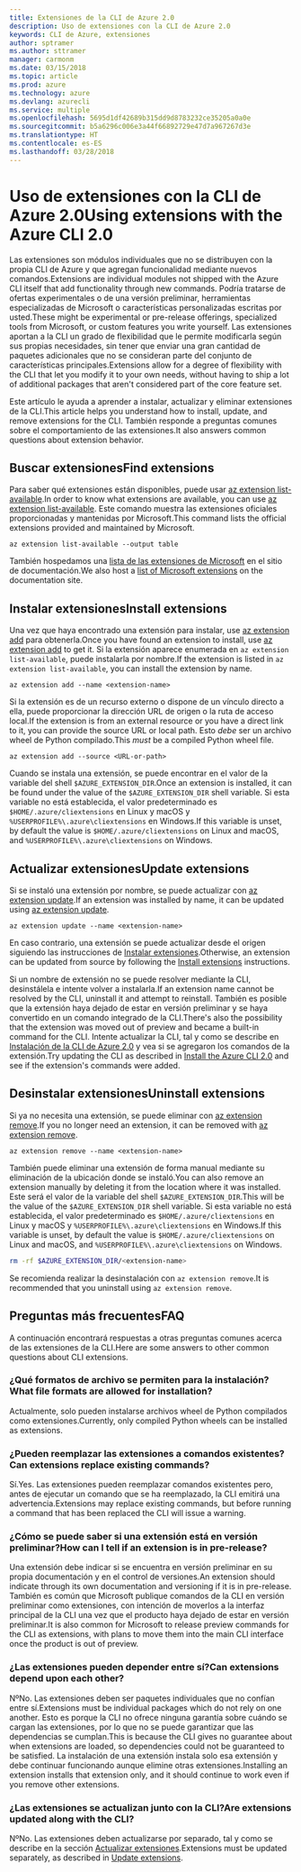 ```yaml
---
title: Extensiones de la CLI de Azure 2.0
description: Uso de extensiones con la CLI de Azure 2.0
keywords: CLI de Azure, extensiones
author: sptramer
ms.author: sttramer
manager: carmonm
ms.date: 03/15/2018
ms.topic: article
ms.prod: azure
ms.technology: azure
ms.devlang: azurecli
ms.service: multiple
ms.openlocfilehash: 5695d1df42689b315dd9d8783232ce35205a0a0e
ms.sourcegitcommit: b5a6296c006e3a44f66892729e47d7a967267d3e
ms.translationtype: HT
ms.contentlocale: es-ES
ms.lasthandoff: 03/28/2018
---
```

# <a name="using-extensions-with-the-azure-cli-20"></a><span data-ttu-id="41d5e-104">Uso de extensiones con la CLI de Azure 2.0</span><span class="sxs-lookup"><span data-stu-id="41d5e-104">Using extensions with the Azure CLI 2.0</span></span>

<span data-ttu-id="41d5e-105">Las extensiones son módulos individuales que no se distribuyen con la propia CLI de Azure y que agregan funcionalidad mediante nuevos comandos.</span><span class="sxs-lookup"><span data-stu-id="41d5e-105">Extensions are individual modules not shipped with the Azure CLI itself that add functionality through new commands.</span></span> <span data-ttu-id="41d5e-106">Podría tratarse de ofertas experimentales o de una versión preliminar, herramientas especializadas de Microsoft o características personalizadas escritas por usted.</span><span class="sxs-lookup"><span data-stu-id="41d5e-106">These might be experimental or pre-release offerings, specialized tools from Microsoft, or custom features you write yourself.</span></span> <span data-ttu-id="41d5e-107">Las extensiones aportan a la CLI un grado de flexibilidad que le permite modificarla según sus propias necesidades, sin tener que enviar una gran cantidad de paquetes adicionales que no se consideran parte del conjunto de características principales.</span><span class="sxs-lookup"><span data-stu-id="41d5e-107">Extensions allow for a degree of flexibility with the CLI that let you modify it to your own needs, without having to ship a lot of additional packages that aren't considered part of the core feature set.</span></span>

<span data-ttu-id="41d5e-108">Este artículo le ayuda a aprender a instalar, actualizar y eliminar extensiones de la CLI.</span><span class="sxs-lookup"><span data-stu-id="41d5e-108">This article helps you understand how to install, update, and remove extensions for the CLI.</span></span> <span data-ttu-id="41d5e-109">También responde a preguntas comunes sobre el comportamiento de las extensiones.</span><span class="sxs-lookup"><span data-stu-id="41d5e-109">It also answers common questions about extension behavior.</span></span>

## <a name="find-extensions"></a><span data-ttu-id="41d5e-110">Buscar extensiones</span><span class="sxs-lookup"><span data-stu-id="41d5e-110">Find extensions</span></span>

<span data-ttu-id="41d5e-111">Para saber qué extensiones están disponibles, puede usar [az extension list-available](/cli/azure/extension?view=azure-cli-latest#az-extension-list-available).</span><span class="sxs-lookup"><span data-stu-id="41d5e-111">In order to know what extensions are available, you can use [az extension list-available](/cli/azure/extension?view=azure-cli-latest#az-extension-list-available).</span></span> <span data-ttu-id="41d5e-112">Este comando muestra las extensiones oficiales proporcionadas y mantenidas por Microsoft.</span><span class="sxs-lookup"><span data-stu-id="41d5e-112">This command lists the official extensions provided and maintained by Microsoft.</span></span>

```azurecli
az extension list-available --output table
```

<span data-ttu-id="41d5e-113">También hospedamos una [lista de las extensiones de Microsoft](azure-cli-extensions-list.md) en el sitio de documentación.</span><span class="sxs-lookup"><span data-stu-id="41d5e-113">We also host a [list of Microsoft extensions](azure-cli-extensions-list.md) on the documentation site.</span></span>

## <a name="install-extensions"></a><span data-ttu-id="41d5e-114">Instalar extensiones</span><span class="sxs-lookup"><span data-stu-id="41d5e-114">Install extensions</span></span>

<span data-ttu-id="41d5e-115">Una vez que haya encontrado una extensión para instalar, use [az extension add](https://docs.microsoft.com/en-us/cli/azure/extension?view=azure-cli-latest#az-extension-add) para obtenerla.</span><span class="sxs-lookup"><span data-stu-id="41d5e-115">Once you have found an extension to install, use [az extension add](https://docs.microsoft.com/en-us/cli/azure/extension?view=azure-cli-latest#az-extension-add) to get it.</span></span> <span data-ttu-id="41d5e-116">Si la extensión aparece enumerada en `az extension list-available`, puede instalarla por nombre.</span><span class="sxs-lookup"><span data-stu-id="41d5e-116">If the extension is listed in `az extension list-available`, you can install the extension by name.</span></span>

```azurecli
az extension add --name <extension-name>
```

<span data-ttu-id="41d5e-117">Si la extensión es de un recurso externo o dispone de un vínculo directo a ella, puede proporcionar la dirección URL de origen o la ruta de acceso local.</span><span class="sxs-lookup"><span data-stu-id="41d5e-117">If the extension is from an external resource or you have a direct link to it, you can provide the source URL or local path.</span></span> <span data-ttu-id="41d5e-118">Esto _debe_ ser un archivo wheel de Python compilado.</span><span class="sxs-lookup"><span data-stu-id="41d5e-118">This _must_ be a compiled Python wheel file.</span></span>

```azurecli
az extension add --source <URL-or-path>
```

<span data-ttu-id="41d5e-119">Cuando se instala una extensión, se puede encontrar en el valor de la variable del shell `$AZURE_EXTENSION_DIR`.</span><span class="sxs-lookup"><span data-stu-id="41d5e-119">Once an extension is installed, it can be found under the value of the `$AZURE_EXTENSION_DIR` shell variable.</span></span> <span data-ttu-id="41d5e-120">Si esta variable no está establecida, el valor predeterminado es `$HOME/.azure/cliextensions` en Linux y macOS y `%USERPROFILE%\.azure\cliextensions` en Windows.</span><span class="sxs-lookup"><span data-stu-id="41d5e-120">If this variable is unset, by default the value is `$HOME/.azure/cliextensions` on Linux and macOS, and `%USERPROFILE%\.azure\cliextensions` on Windows.</span></span>

## <a name="update-extensions"></a><span data-ttu-id="41d5e-121">Actualizar extensiones</span><span class="sxs-lookup"><span data-stu-id="41d5e-121">Update extensions</span></span>

<span data-ttu-id="41d5e-122">Si se instaló una extensión por nombre, se puede actualizar con [az extension update](https://docs.microsoft.com/en-us/cli/azure/extension?view=azure-cli-latest#az-extension-update).</span><span class="sxs-lookup"><span data-stu-id="41d5e-122">If an extension was installed by name, it can be updated using [az extension update](https://docs.microsoft.com/en-us/cli/azure/extension?view=azure-cli-latest#az-extension-update).</span></span>

```azurecli
az extension update --name <extension-name>
```

<span data-ttu-id="41d5e-123">En caso contrario, una extensión se puede actualizar desde el origen siguiendo las instrucciones de [Instalar extensiones](#install-extensions).</span><span class="sxs-lookup"><span data-stu-id="41d5e-123">Otherwise, an extension can be updated from source by following the [Install extensions](#install-extensions) instructions.</span></span>

<span data-ttu-id="41d5e-124">Si un nombre de extensión no se puede resolver mediante la CLI, desinstálela e intente volver a instalarla.</span><span class="sxs-lookup"><span data-stu-id="41d5e-124">If an extension name cannot be resolved by the CLI, uninstall it and attempt to reinstall.</span></span> <span data-ttu-id="41d5e-125">También es posible que la extensión haya dejado de estar en versión preliminar y se haya convertido en un comando integrado de la CLI.</span><span class="sxs-lookup"><span data-stu-id="41d5e-125">There's also the possibility that the extension was moved out of preview and became a built-in command for the CLI.</span></span> <span data-ttu-id="41d5e-126">Intente actualizar la CLI, tal y como se describe en [Instalación de la CLI de Azure 2.0](install-azure-cli.md) y vea si se agregaron los comandos de la extensión.</span><span class="sxs-lookup"><span data-stu-id="41d5e-126">Try updating the CLI as described in [Install the Azure CLI 2.0](install-azure-cli.md) and see if the extension's commands were added.</span></span> 

## <a name="uninstall-extensions"></a><span data-ttu-id="41d5e-127">Desinstalar extensiones</span><span class="sxs-lookup"><span data-stu-id="41d5e-127">Uninstall extensions</span></span>

<span data-ttu-id="41d5e-128">Si ya no necesita una extensión, se puede eliminar con [az extension remove](https://docs.microsoft.com/en-us/cli/azure/extension?view=azure-cli-latest#az-extension-remove).</span><span class="sxs-lookup"><span data-stu-id="41d5e-128">If you no longer need an extension, it can be removed with [az extension remove](https://docs.microsoft.com/en-us/cli/azure/extension?view=azure-cli-latest#az-extension-remove).</span></span>

```azurecli
az extension remove --name <extension-name>
```

<span data-ttu-id="41d5e-129">También puede eliminar una extensión de forma manual mediante su eliminación de la ubicación donde se instaló.</span><span class="sxs-lookup"><span data-stu-id="41d5e-129">You can also remove an extension manually by deleting it from the location where it was installed.</span></span> <span data-ttu-id="41d5e-130">Este será el valor de la variable del shell `$AZURE_EXTENSION_DIR`.</span><span class="sxs-lookup"><span data-stu-id="41d5e-130">This will be the value of the `$AZURE_EXTENSION_DIR` shell variable.</span></span> <span data-ttu-id="41d5e-131">Si esta variable no está establecida, el valor predeterminado es `$HOME/.azure/cliextensions` en Linux y macOS y `%USERPROFILE%\.azure\cliextensions` en Windows.</span><span class="sxs-lookup"><span data-stu-id="41d5e-131">If this variable is unset, by default the value is `$HOME/.azure/cliextensions` on Linux and macOS, and `%USERPROFILE%\.azure\cliextensions` on Windows.</span></span>

```bash
rm -rf $AZURE_EXTENSION_DIR/<extension-name>
```

<span data-ttu-id="41d5e-132">Se recomienda realizar la desinstalación con `az extension remove`.</span><span class="sxs-lookup"><span data-stu-id="41d5e-132">It is recommended that you uninstall using `az extension remove`.</span></span>

## <a name="faq"></a><span data-ttu-id="41d5e-133">Preguntas más frecuentes</span><span class="sxs-lookup"><span data-stu-id="41d5e-133">FAQ</span></span>

<span data-ttu-id="41d5e-134">A continuación encontrará respuestas a otras preguntas comunes acerca de las extensiones de la CLI.</span><span class="sxs-lookup"><span data-stu-id="41d5e-134">Here are some answers to other common questions about CLI extensions.</span></span>

### <a name="what-file-formats-are-allowed-for-installation"></a><span data-ttu-id="41d5e-135">¿Qué formatos de archivo se permiten para la instalación?</span><span class="sxs-lookup"><span data-stu-id="41d5e-135">What file formats are allowed for installation?</span></span>

<span data-ttu-id="41d5e-136">Actualmente, solo pueden instalarse archivos wheel de Python compilados como extensiones.</span><span class="sxs-lookup"><span data-stu-id="41d5e-136">Currently, only compiled Python wheels can be installed as extensions.</span></span>

### <a name="can-extensions-replace-existing-commands"></a><span data-ttu-id="41d5e-137">¿Pueden reemplazar las extensiones a comandos existentes?</span><span class="sxs-lookup"><span data-stu-id="41d5e-137">Can extensions replace existing commands?</span></span>

<span data-ttu-id="41d5e-138">Sí.</span><span class="sxs-lookup"><span data-stu-id="41d5e-138">Yes.</span></span> <span data-ttu-id="41d5e-139">Las extensiones pueden reemplazar comandos existentes pero, antes de ejecutar un comando que se ha reemplazado, la CLI emitirá una advertencia.</span><span class="sxs-lookup"><span data-stu-id="41d5e-139">Extensions may replace existing commands, but before running a command that has been replaced the CLI will issue a warning.</span></span>

### <a name="how-can-i-tell-if-an-extension-is-in-pre-release"></a><span data-ttu-id="41d5e-140">¿Cómo se puede saber si una extensión está en versión preliminar?</span><span class="sxs-lookup"><span data-stu-id="41d5e-140">How can I tell if an extension is in pre-release?</span></span>

<span data-ttu-id="41d5e-141">Una extensión debe indicar si se encuentra en versión preliminar en su propia documentación y en el control de versiones.</span><span class="sxs-lookup"><span data-stu-id="41d5e-141">An extension should indicate through its own documentation and versioning if it is in pre-release.</span></span> <span data-ttu-id="41d5e-142">También es común que Microsoft publique comandos de la CLI en versión preliminar como extensiones, con intención de moverlos a la interfaz principal de la CLI una vez que el producto haya dejado de estar en versión preliminar.</span><span class="sxs-lookup"><span data-stu-id="41d5e-142">It is also common for Microsoft to release preview commands for the CLI as extensions, with plans to move them into the main CLI interface once the product is out of preview.</span></span>

### <a name="can-extensions-depend-upon-each-other"></a><span data-ttu-id="41d5e-143">¿Las extensiones pueden depender entre sí?</span><span class="sxs-lookup"><span data-stu-id="41d5e-143">Can extensions depend upon each other?</span></span>

<span data-ttu-id="41d5e-144">Nº</span><span class="sxs-lookup"><span data-stu-id="41d5e-144">No.</span></span> <span data-ttu-id="41d5e-145">Las extensiones deben ser paquetes individuales que no confían entre sí.</span><span class="sxs-lookup"><span data-stu-id="41d5e-145">Extensions must be individual packages which do not rely on one another.</span></span> <span data-ttu-id="41d5e-146">Esto es porque la CLI no ofrece ninguna garantía sobre cuándo se cargan las extensiones, por lo que no se puede garantizar que las dependencias se cumplan.</span><span class="sxs-lookup"><span data-stu-id="41d5e-146">This is because the CLI gives no guarantee about when extensions are loaded, so dependencies could not be guaranteed to be satisfied.</span></span> <span data-ttu-id="41d5e-147">La instalación de una extensión instala solo esa extensión y debe continuar funcionando aunque elimine otras extensiones.</span><span class="sxs-lookup"><span data-stu-id="41d5e-147">Installing an extension installs that extension only, and it should continue to work even if you remove other extensions.</span></span>

### <a name="are-extensions-updated-along-with-the-cli"></a><span data-ttu-id="41d5e-148">¿Las extensiones se actualizan junto con la CLI?</span><span class="sxs-lookup"><span data-stu-id="41d5e-148">Are extensions updated along with the CLI?</span></span>

<span data-ttu-id="41d5e-149">Nº</span><span class="sxs-lookup"><span data-stu-id="41d5e-149">No.</span></span> <span data-ttu-id="41d5e-150">Las extensiones deben actualizarse por separado, tal y como se describe en la sección [Actualizar extensiones](#update-extensions).</span><span class="sxs-lookup"><span data-stu-id="41d5e-150">Extensions must be updated separately, as described in [Update extensions](#update-extensions).</span></span>
